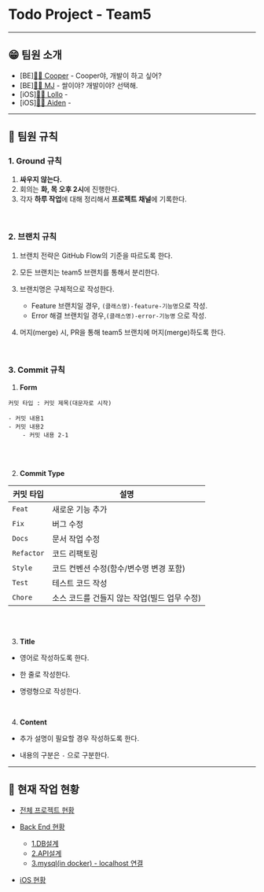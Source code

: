 # Todo Project - Team5

---

## 😁 팀원 소개

- [BE][🧑‍💻  Cooper](https://github.com/pbg0205/) - Cooper야, 개발이 하고 싶어?
- [BE][🧑‍💻  MJ](https://github.com/MJbae) - 쌀이야? 개발이야? 선택해.
- [iOS][👩‍💻  Lollo](https://github.com/eeeesong) - 
- [iOS][🧑‍💻  Aiden](https://github.com/Sonjh1306) -



---

## 🤙 팀원 규칙

### 1. Ground 규칙

1. **싸우지 않는다.**
2. 회의는 **화, 목 오후 2시**에 진행한다.
3. 각자 **하루 작업**에 대해 정리해서 **프로젝트 채널**에 기록한다.

<br>

### 2. 브랜치 규칙

1. 브랜치 전략은 GitHub Flow의 기준을 따르도록 한다.

2. 모든 브랜치는 team5 브랜치를 통해서 분리한다.

3. 브랜치명은 구체적으로 작성한다.

   - Feature 브랜치일 경우, `(클래스명)-feature-기능명`으로 작성.
   - Error 해결 브랜치일 경우,`(클래스명)-error-기능명` 으로 작성.

4. 머지(merge) 시, PR을 통해 team5 브랜치에 머지(merge)하도록 한다.

<br>

### 3. Commit 규칙

1. **Form**

```
커밋 타입 : 커밋 제목(대문자로 시작)

- 커밋 내용1
- 커밋 내용2
	- 커밋 내용 2-1

```

<br><br>

2. **Commit Type**

| 커밋 타입      | 설명                                         |
| -------------- | -------------------------------------------- |
| ```Feat```     | 새로운 기능 추가                             |
| ```Fix```      | 버그 수정                                    |
| ```Docs```     | 문서 작업 수정                               |
| ```Refactor``` | 코드 리팩토링                                |
| ```Style```    | 코드 컨벤션 수정(함수/변수명 변경 포함)      |
| ```Test```     | 테스트 코드 작성                             |
| ```Chore```    | 소스 코드를 건들지 않는 작업(빌드 업무 수정) |

 <br><br>

3. **Title**

- 영어로 작성하도록 한다.

- 한 줄로 작성한다.

- 명령형으로 작성한다.

<br>

4. **Content**

- 추가 설명이 필요할 경우 작성하도록 한다.

- 내용의 구분은 ```-``` 으로 구분한다.

---

## 🚂 현재 작업 현황

- [전체 프로젝트 현황](https://github.com/MJbae/todo-list/issues)

- [Back End 현황](https://github.com/MJbae/todo-list/projects/1)
  - [1.DB설계](https://github.com/MJbae/todo-list/wiki/DB-%EC%84%A4%EA%B3%84)
  - [2.API설계](https://github.com/MJbae/todo-list/wiki/API-%EC%84%A4%EA%B3%84)
  - [3.mysql(in docker) - localhost 연결](https://github.com/MJbae/todo-list/tree/Backend/feature-DB-connect)

- [iOS 현황](https://github.com/MJbae/todo-list/projects/2)

